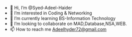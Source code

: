 - 👋 Hi, I’m @Syed-Adeel-Haider
- 👀 I’m interested in Coding & Networking
- 🌱 I’m currently learning BS-Information Technology
- 💞️ I’m looking to collaborate on MAD,Database,NSA,WEB.
- 📫 How to reach me Adeelhyder72@gmail.com

<!---
Syed-Adeel-Haider/Syed-Adeel-Haider is a ✨ special ✨ repository because its `README.md` (this file) appears on your GitHub profile.
You can click the Preview link to take a look at your changes.
--->
